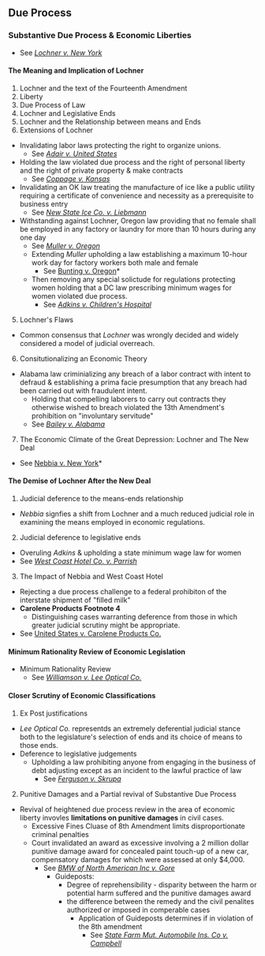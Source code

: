 ## Due Process
### Substantive Due Process & Economic Liberties
- See *[Lochner v. New York](link)*

#### The Meaning and Implication of Lochner
1. Lochner and the text of the Fourteenth Amendment
  1. Liberty
  2. Due Process of Law
2. Lochner and Legislative Ends
3. Lochner and the Relationship between means and Ends
4. Extensions of Lochner
  - Invalidating labor laws protecting the right to organize unions.
    - See *[Adair v. United States](link)*
  - Holding the law violated due process and the right of personal liberty and the right of private property & make contracts
    - See *[Coppage v. Kansas](link)*
  - Invalidating an OK law treating the manufacture of ice like a public utility requiring a certificate of convenience and necessity as a prerequisite to business entry
    - See *[New State Ice Co. v. Liebmann](link)*
  - Withstanding against Lochner, Oregon law providing that no female shall be employed in any factory or laundry for more than 10 hours during any one day
    - See *[Muller v. Oregon](link)*
    - Extending *Muller* upholding a law establishing a maximum 10-hour work day for factory workers both male and female
      - See [Bunting v. Oregon](link)*
    - Then removing any special solictude for regulations protecting women holding that a DC law prescribing minimum wages for women violated due process.
      - See *[Adkins v. Children's Hospital](link)*
5. Lochner's Flaws
  - Common consensus that *Lochner* was wrongly decided and widely considered a model of judicial overreach.
6. Consitutionalizing an Economic Theory
  - Alabama law criminializing any breach of a labor contract with intent to defraud & establishing a prima facie presumption that any breach had been carried out with fraudulent intent.
    - Holding that compelling laborers to carry out contracts they otherwise wished to breach violated the 13th Amendment's prohibition on "involuntary servitude"
    - See *[Bailey v. Alabama](link)*
7. The Economic Climate of the Great Depression: Lochner and The New Deal
  - See [Nebbia v. New York](link)*

#### The Demise of Lochner After the New Deal
1. Judicial deference to the means-ends relationship
  - *Nebbia* signfies a shift from Lochner and a much reduced judicial role in examining the means employed in economic regulations.
2. Judicial deference to legislative ends
  - Overuling *Adkins* & upholding a state minimum wage law for women
  - See *[West Coast Hotel Co. v. Parrish](link)*
3. The Impact of Nebbia and West Coast Hotel
  - Rejecting a due process challenge to a federal prohibiton of the interstate shipment of "filled milk"
  - **Carolene Products Footnote 4**
    - Distinguishing cases warranting deference from those in which greater judicial scrutiny might be appropriate.
  - See [United States v. Carolene Products Co.](link)

#### Minimum Rationality Review of Economic Legislation
- Minimum Rationality Review
  - See *[Williamson v. Lee Optical Co.](link)*

#### Closer Scrutiny of Economic Classifications
1. Ex Post justifications
  - *Lee Optical Co.* representds an extremely deferential judicial stance both to the legislature's selection of ends and its choice of means to those ends.
  - Deference to legislative judgements
    - Upholding a law prohibiting anyone from engaging in the business of debt adjusting except as an incident to the lawful practice of law
      - See *[Ferguson v. Skrupa](link)*
2. Punitive Damages and a Partial revival of Substantive Due Process
  - Revival of heightened due process review in the area of economic liberty invovles **limitations on punitive damages** in civil cases.
    - Excessive Fines Cluase of 8th Amendment limits disproportionate criminal penalties
    - Court invalidated an award as excessive involving a 2 million dollar punitive damage award for concealed paint touch-up of a new car, compensatory damages for which were assessed at only $4,000.
      - See *[BMW of North American Inc v. Gore](link)*
        - Guideposts:
          - Degree of reprehensibility - disparity between the harm or potential harm suffered and the punitive damages award
          - the difference between the remedy and the civil penalites authorized or imposed in comperable cases
            - Application of Guideposts determines if in violation of the 8th amendment
              - See *[State Farm Mut. Automobile Ins. Co v. Campbell](link)*
